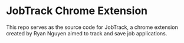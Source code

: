 # JobTrack Chrome Extension

This repo serves as the source code for JobTrack, a chrome extension created by Ryan Nguyen aimed to track and save job applications.